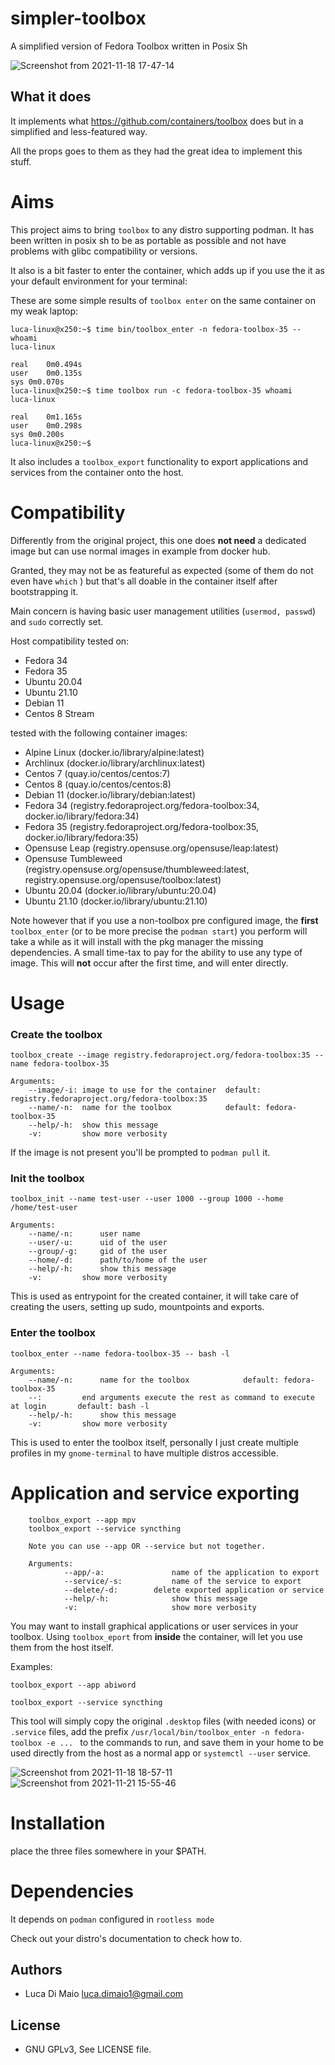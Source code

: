 # simpler-toolbox

A simplified version of Fedora Toolbox written in Posix Sh

![Screenshot from 2021-11-18 17-47-14](https://user-images.githubusercontent.com/598882/142459870-6447300f-3bdd-4518-ad2b-e13d29552ace.png)


## What it does

It implements what https://github.com/containers/toolbox does but in a simplified and less-featured way.

All the props goes to them as they had the great idea to implement this stuff.

# Aims

This project aims to bring `toolbox` to any distro supporting podman.
It has been written in posix sh to be as portable as possible and not have problems
with glibc compatibility or versions.

It also is a bit faster to enter the container, which adds up if you use the it
as your default environment for your terminal:

These are some simple results of `toolbox enter` on the same container on my weak laptop:

```
luca-linux@x250:~$ time bin/toolbox_enter -n fedora-toolbox-35 -- whoami
luca-linux

real	0m0.494s
user	0m0.135s
sys	0m0.070s
luca-linux@x250:~$ time toolbox run -c fedora-toolbox-35 whoami
luca-linux

real	0m1.165s
user	0m0.298s
sys	0m0.200s
luca-linux@x250:~$
```

It also includes a `toolbox_export` functionality to export applications and services from
the container onto the host.

# Compatibility

Differently from the original project, this one does **not need** a dedicated image
but can use normal images in example from docker hub.

Granted, they may not be as featureful as expected (some of them do not even have `which` )
but that's all doable in the container itself after bootstrapping it.

Main concern is having basic user management utilities (`usermod, passwd`) and `sudo` correctly
set.

Host compatibility tested on:

- Fedora 34
- Fedora 35
- Ubuntu 20.04
- Ubuntu 21.10
- Debian 11
- Centos 8 Stream

tested with the following container images:

- Alpine Linux	(docker.io/library/alpine:latest)
- Archlinux		(docker.io/library/archlinux:latest)
- Centos 7		(quay.io/centos/centos:7)
- Centos 8		(quay.io/centos/centos:8)
- Debian 11		(docker.io/library/debian:latest)
- Fedora 34		(registry.fedoraproject.org/fedora-toolbox:34, docker.io/library/fedora:34)
- Fedora 35		(registry.fedoraproject.org/fedora-toolbox:35, docker.io/library/fedora:35)
- Opensuse Leap	(registry.opensuse.org/opensuse/leap:latest)
- Opensuse Tumbleweed	(registry.opensuse.org/opensuse/thumbleweed:latest, registry.opensuse.org/opensuse/toolbox:latest)
- Ubuntu 20.04	(docker.io/library/ubuntu:20.04)
- Ubuntu 21.10	(docker.io/library/ubuntu:21.10)

Note however that if you use a non-toolbox pre configured image, the **first** `toolbox_enter` (or to be more precise the `podman start`) you perform
will take a while as it will install with the pkg manager the missing dependencies.
A small time-tax to pay for the ability to use any type of image.
This will **not** occur after the first time, and will enter directly.

# Usage

### Create the toolbox

	toolbox_create --image registry.fedoraproject.org/fedora-toolbox:35 --name fedora-toolbox-35

	Arguments:
		--image/-i: image to use for the container	default: registry.fedoraproject.org/fedora-toolbox:35
		--name/-n:  name for the toolbox			default: fedora-toolbox-35
		--help/-h:	show this message
		-v:			show more verbosity

If the image is not present you'll be prompted to `podman pull` it.

### Init the toolbox


	toolbox_init --name test-user --user 1000 --group 1000 --home /home/test-user

	Arguments:
		--name/-n:		user name
		--user/-u:		uid of the user
		--group/-g:		gid of the user
		--home/-d:		path/to/home of the user
		--help/-h:		show this message
		-v:			show more verbosity

This is used as entrypoint for the created container, it will take care of creating the users,
setting up sudo, mountpoints and exports.

### Enter the toolbox

	toolbox_enter --name fedora-toolbox-35 -- bash -l

	Arguments:
		--name/-n:		name for the toolbox			default: fedora-toolbox-35
		--:			end arguments execute the rest as command to execute at login		default: bash -l
		--help/-h:		show this message
		-v:			show more verbosity

This is used to enter the toolbox itself, personally I just create multiple profiles in my `gnome-terminal` to have multiple distros accessible.

# Application and service exporting

```
	toolbox_export --app mpv
	toolbox_export --service syncthing

	Note you can use --app OR --service but not together.

	Arguments:
			--app/-a:               name of the application to export
			--service/-s:           name of the service to export
			--delete/-d:		delete exported application or service
			--help/-h:              show this message
			-v:                     show more verbosity
```

You may want to install graphical applications or user services in your toolbox.
Using `toolbox_eport` from **inside** the container, will let you use them from the host itself.

Examples:

`toolbox_export --app abiword`

`toolbox_export --service syncthing`

This tool will simply copy the original `.desktop` files (with needed icons) or `.service` files,
add the prefix `/usr/local/bin/toolbox_enter -n fedora-toolbox -e ... ` to the commands to run, and
save them in your home to be used directly from the host as a normal app or `systemctl --user` service.


![Screenshot from 2021-11-18 18-57-11](https://user-images.githubusercontent.com/598882/142470693-eabf33a4-6309-425a-bb2f-eb43770f1618.png)
![Screenshot from 2021-11-21 15-55-46](https://user-images.githubusercontent.com/598882/142767208-4523c886-e258-446c-875d-3d9467bf187f.png)



# Installation

place the three files somewhere in your $PATH.

# Dependencies

It depends on `podman` configured in `rootless mode`

Check out your distro's documentation to check how to.

## Authors

- Luca Di Maio      <luca.dimaio1@gmail.com>

## License

- GNU GPLv3, See LICENSE file.
